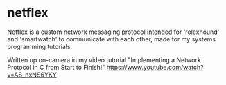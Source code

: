 # netflex
Netflex is a custom network messaging protocol intended for 'rolexhound' and 'smartwatch' to communicate with each other, made for my systems programming tutorials.

Written up on-camera in my video tutorial "Implementing a Network Protocol in C from Start to Finish!" https://www.youtube.com/watch?v=AS_nxNS6YKY
